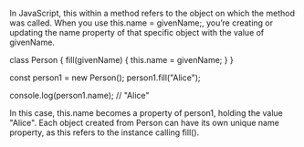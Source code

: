 In JavaScript, this within a method refers to the object on which the method was called. When you use this.name = givenName;, you’re creating or updating the name property of that specific object with the value of givenName.

class Person {
fill(givenName) {
this.name = givenName;
}
}

const person1 = new Person();
person1.fill("Alice");

console.log(person1.name); // "Alice"

In this case, this.name becomes a property of person1, holding the value "Alice". Each object created from Person can have its own unique name property, as this refers to the instance calling fill().
